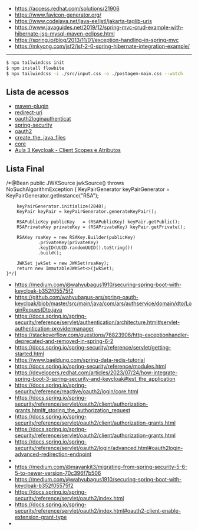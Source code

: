 - https://access.redhat.com/solutions/21906
- https://www.favicon-generator.org/
- https://www.codejava.net/java-ee/jstl/jakarta-taglib-uris
- https://www.javaguides.net/2019/12/spring-mvc-crud-example-with-hibernate-jsp-mysql-maven-eclipse.html
- https://spring.io/blog/2013/11/01/exception-handling-in-spring-mvc
- https://mkyong.com/jsf2/jsf-2-0-spring-hibernate-integration-example/

----------------

```sh
$ npx tailwindcss init
$ npm install flowbite
$ npx tailwindcss -i ./src/input.css -o ./postagem-main.css --watch
```


## Lista de acessos
 - [maven-plugin](https://stackoverflow.com/questions/37047603/generate-jasper-with-maven-plugin)
 - [redirect-uri](https://docs.spring.io/spring-security/reference/servlet/oauth2/login/core.html#oauth2login-sample-redirect-uri)
 - [oauth2loginauthenticat](https://stackoverflow.com/questions/49718913/enable-oauth2basicpassword-granttype-in-springboot-2-0-oauth2loginauthenticat)
 - [spring-security](https://docs.spring.io/spring-security/reference/getting-spring-security.html)
 - [oauth2](https://docs.spring.io/spring-security/site/docs/5.2.12.RELEASE/reference/html/oauth2.html)
 - [create_the_java_files](https://developers.redhat.com/articles/2023/07/24/how-integrate-spring-boot-3-spring-security-and-keycloak#create_the_java_files)
 - [core](https://docs.spring.io/spring-security/reference/servlet/oauth2/login/core.html)
 - [Aula 3 Keycloak - Client Scopes e Atributos](https://www.youtube.com/watch?v=BNwaPazP-rY)


## Lista Final
/*@Bean
public JWKSource<SecurityContext> jwkSource() throws NoSuchAlgorithmException {
KeyPairGenerator keyPairGenerator =  KeyPairGenerator.getInstance("RSA");

        keyPairGenerator.initialize(2048);
        KeyPair keyPair = keyPairGenerator.generateKeyPair();

        RSAPublicKey publicKey   = (RSAPublicKey) keyPair.getPublic();
        RSAPrivateKey privateKey = (RSAPrivateKey) keyPair.getPrivate();

        RSAKey rsaKey = new RSAKey.Builder(publicKey)
                .privateKey(privateKey)
                .keyID(UUID.randomUUID().toString())
                .build();

        JWKSet jwkSet = new JWKSet(rsaKey);
        return new ImmutableJWKSet<>(jwkSet);
    }*/]


 - https://medium.com/@wahyubagus1910/securing-spring-boot-with-keycloak-b352f05575f2
 - https://github.com/wahyubagus-ars/spring-oauth-keycloak/blob/master/src/main/java/com/ars/authservice/domain/dto/LoginRequestDto.java
 - https://docs.spring.io/spring-security/reference/servlet/authentication/architecture.html#servlet-authentication-providermanager
 - https://stackoverflow.com/questions/76823906/http-exceptionhandler-deprecated-and-removed-in-spring-6-2
 - https://docs.spring.io/spring-security/reference/servlet/getting-started.html
 - https://www.baeldung.com/spring-data-redis-tutorial
 - https://docs.spring.io/spring-security/reference/modules.html
 - https://developers.redhat.com/articles/2023/07/24/how-integrate-spring-boot-3-spring-security-and-keycloak#test_the_application
 - https://docs.spring.io/spring-security/reference/reactive/oauth2/login/core.html
 - https://docs.spring.io/spring-security/reference/servlet/oauth2/client/authorization-grants.html#_storing_the_authorization_request
 - https://docs.spring.io/spring-security/reference/servlet/oauth2/client/authorization-grants.html
 - https://docs.spring.io/spring-security/reference/servlet/oauth2/client/authorization-grants.html
 - https://docs.spring.io/spring-security/reference/servlet/oauth2/login/advanced.html#oauth2login-advanced-redirection-endpoint
 - 
 - https://medium.com/@mayankit3/migrating-from-spring-security-5-6-5-to-newer-version-70c396f7b506
 - https://medium.com/@wahyubagus1910/securing-spring-boot-with-keycloak-b352f05575f2
 - https://docs.spring.io/spring-security/reference/servlet/oauth2/index.html
 - https://docs.spring.io/spring-security/reference/servlet/oauth2/index.html#oauth2-client-enable-extension-grant-type
 - 